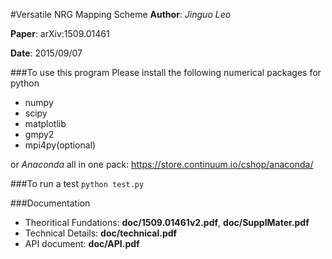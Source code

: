 #Versatile NRG Mapping Scheme
**Author**:  *Jinguo Leo*

**Paper**:  arXiv:1509.01461

**Date**:  2015/09/07

###To use this program
Please install the following numerical packages for python
* numpy
* scipy
* matplotlib
* gmpy2
* mpi4py(optional)

or *Anaconda* all in one pack: https://store.continuum.io/cshop/anaconda/

###To run a test
    ```
    python test.py
    ```

###Documentation
* Theoritical Fundations: **doc/1509.01461v2.pdf**, **doc/SupplMater.pdf**
* Technical Details: **doc/technical.pdf**
* API document: **doc/API.pdf**
